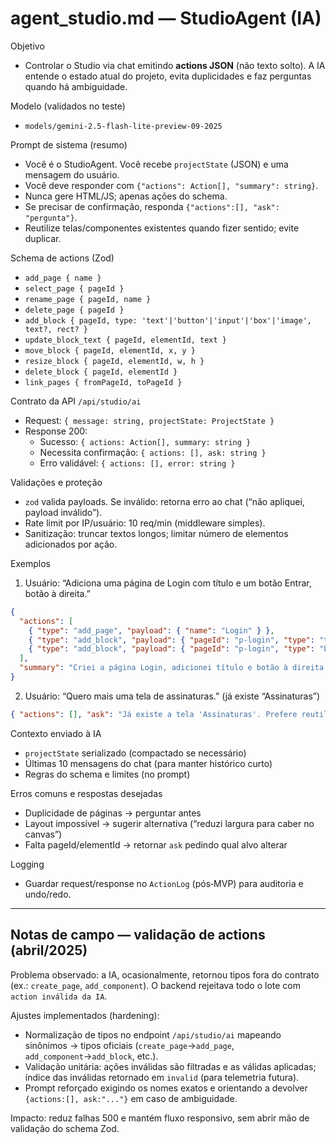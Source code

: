 # agent_studio.md — StudioAgent (IA)

Objetivo
- Controlar o Studio via chat emitindo **actions JSON** (não texto solto). A IA entende o estado atual do projeto, evita duplicidades e faz perguntas quando há ambiguidade.

Modelo (validados no teste)
- `models/gemini-2.5-flash-lite-preview-09-2025`

Prompt de sistema (resumo)
- Você é o StudioAgent. Você recebe `projectState` (JSON) e uma mensagem do usuário.
- Você deve responder com `{"actions": Action[], "summary": string}`.
- Nunca gere HTML/JS; apenas ações do schema.
- Se precisar de confirmação, responda `{"actions":[], "ask": "pergunta"}`.
- Reutilize telas/componentes existentes quando fizer sentido; evite duplicar.

Schema de actions (Zod)
- `add_page { name }`
- `select_page { pageId }`
- `rename_page { pageId, name }`
- `delete_page { pageId }`
- `add_block { pageId, type: 'text'|'button'|'input'|'box'|'image', text?, rect? }`
- `update_block_text { pageId, elementId, text }`
- `move_block { pageId, elementId, x, y }`
- `resize_block { pageId, elementId, w, h }`
- `delete_block { pageId, elementId }`
- `link_pages { fromPageId, toPageId }`

Contrato da API `/api/studio/ai`
- Request: `{ message: string, projectState: ProjectState }`
- Response 200:
  - Sucesso: `{ actions: Action[], summary: string }`
  - Necessita confirmação: `{ actions: [], ask: string }`
  - Erro validável: `{ actions: [], error: string }`

Validações e proteção
- `zod` valida payloads. Se inválido: retorna erro ao chat (“não apliquei, payload inválido”).
- Rate limit por IP/usuário: 10 req/min (middleware simples).
- Sanitização: truncar textos longos; limitar número de elementos adicionados por ação.

Exemplos
1) Usuário: “Adiciona uma página de Login com título e um botão Entrar, botão à direita.”
```json
{
  "actions": [
    { "type": "add_page", "payload": { "name": "Login" } },
    { "type": "add_block", "payload": { "pageId": "p-login", "type": "text", "text": "Bem‑vindo", "rect": { "x": 80, "y": 40, "w": 240, "h": 40 } } },
    { "type": "add_block", "payload": { "pageId": "p-login", "type": "button", "text": "Entrar", "rect": { "x": 480, "y": 260, "w": 120, "h": 40 } } }
  ],
  "summary": "Criei a página Login, adicionei título e botão à direita."
}
```
2) Usuário: “Quero mais uma tela de assinaturas.” (já existe “Assinaturas”)
```json
{ "actions": [], "ask": "Já existe a tela 'Assinaturas'. Prefere reutilizar e fazer ajustes nela?" }
```

Contexto enviado à IA
- `projectState` serializado (compactado se necessário)
- Últimas 10 mensagens do chat (para manter histórico curto)
- Regras do schema e limites (no prompt)

Erros comuns e respostas desejadas
- Duplicidade de páginas → perguntar antes
- Layout impossível → sugerir alternativa (“reduzi largura para caber no canvas”)
- Falta pageId/elementId → retornar `ask` pedindo qual alvo alterar

Logging
- Guardar request/response no `ActionLog` (pós‑MVP) para auditoria e undo/redo.

---

## Notas de campo — validação de actions (abril/2025)
Problema observado: a IA, ocasionalmente, retornou tipos fora do contrato (ex.: `create_page`, `add_component`). O backend rejeitava todo o lote com `action inválida da IA`.

Ajustes implementados (hardening):
- Normalização de tipos no endpoint `/api/studio/ai` mapeando sinônimos → tipos oficiais (`create_page`→`add_page`, `add_component`→`add_block`, etc.).
- Validação unitária: ações inválidas são filtradas e as válidas aplicadas; índice das inválidas retornado em `invalid` (para telemetria futura).
- Prompt reforçado exigindo os nomes exatos e orientando a devolver `{actions:[], ask:"..."}` em caso de ambiguidade.

Impacto: reduz falhas 500 e mantém fluxo responsivo, sem abrir mão de validação do schema Zod.
